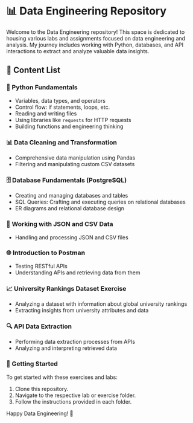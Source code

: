 # 📊 Data Engineering Repository

Welcome to the Data Engineering repository! This space is dedicated to housing various labs and assignments focused on data engineering and analysis. My journey includes working with Python, databases, and API interactions to extract and analyze valuable data insights.

## 📝 Content List

### 🐍 Python Fundamentals
- Variables, data types, and operators
- Control flow: if statements, loops, etc.
- Reading and writing files
- Using libraries like `requests` for HTTP requests
- Building functions and engineering thinking

### 📊 Data Cleaning and Transformation
- Comprehensive data manipulation using Pandas
- Filtering and manipulating custom CSV datasets

### 🗄️ Database Fundamentals (PostgreSQL)
- Creating and managing databases and tables
- SQL Queries: Crafting and executing queries on relational databases
- ER diagrams and relational database design

### 🔄 Working with JSON and CSV Data
- Handling and processing JSON and CSV files

### 🌐 Introduction to Postman
- Testing RESTful APIs
- Understanding APIs and retrieving data from them

### 📈 University Rankings Dataset Exercise
- Analyzing a dataset with information about global university rankings
- Extracting insights from university attributes and data

### 🔍 API Data Extraction
- Performing data extraction processes from APIs
- Analyzing and interpreting retrieved data

### 🚀 Getting Started
To get started with these exercises and labs:
1. Clone this repository.
2. Navigate to the respective lab or exercise folder.
3. Follow the instructions provided in each folder.

Happy Data Engineering! 🌟
